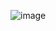 ![image](https://user-images.githubusercontent.com/83855603/212617811-a832b52c-dd2f-4531-adf4-3b7fa4f55923.png)


